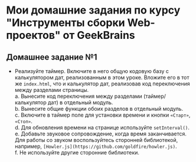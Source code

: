 # Мои домашние задания по курсу "Инструменты сборки Web-проектов" от GeekBrains

## Домашнее задание №1

-   Реализуйте таймер. Включите в него общую кодовую базу с калькулятором дат, реализованным в этом уроке. Вложите его в тот же `index.html`, что и калькулятор дат, реализовав код переключения между разделами страницы.  
   a. Вынесите код переключения между разделами (таймер/калькулятор дат) в отдельный модуль.   
   b. Вынесите общие функции обоих разделов в отдельный модуль.   
   c. Включите в таймер поле для установки времени и кнопки `«Старт»`, `«Стоп»`.   
   d. Для обновления времени на странице используйте `setInterval()`.   
   e. Добавьте звуковое сопровождение, когда время заканчивается. Для работы со звуком воспользуйтесь сторонней библиотекой, например, `[Howler.js](https://github.com/goldfire/howler.js)`.   
   f. Не используйте другие сторонние библиотеки.
